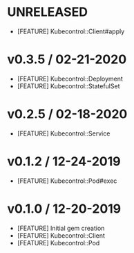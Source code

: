 # UNRELEASED
- [FEATURE] Kubecontrol::Client#apply

# v0.3.5 / 02-21-2020
- [FEATURE] Kubecontrol::Deployment
- [FEATURE] Kubecontrol::StatefulSet

# v0.2.5 / 02-18-2020
- [FEATURE] Kubecontrol::Service

# v0.1.2 / 12-24-2019
- [FEATURE] Kubecontrol::Pod#exec

# v0.1.0 / 12-20-2019
- [FEATURE] Initial gem creation
- [FEATURE] Kubecontrol::Client
- [FEATURE] Kubecontrol::Pod
